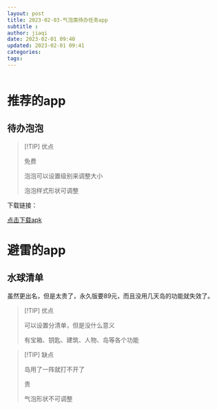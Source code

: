 ```yaml
---
layout: post
title: 2023-02-03-气泡类待办任务app
subtitle :
author: jiaqi
date: 2023-02-01 09:40
updated: 2023-02-01 09:41
categories: 
tags:
---
```

```toc
```



# 推荐的app
## 待办泡泡

> [!TIP] 优点
> 
>免费
>
>泡泡可以设置级别来调整大小
>
>泡泡样式形状可调整


下载链接：
	    
[点击下载apk](http://111.17.200.30:49155/imtt.dd.qq.com/sjy.20003/sjy.00004/70F9FEB84B66FE6D/16891/apk/8758312C14B4673347F3DACB23556A44.apk?mkey=63d84b6d5b9cfa8dbe82e0fc1ec8379a&arrive_key=430762508020&fsname=com.ymog.todobubble_2.2.1_10.apk&csr=6a4e&report_info=%7B%26quot%3BVRApp%26quot%3B%3A%26quot%3BVR11000203%26quot%3B%7D&cip=111.35.208.51&proto=http)

# 避雷的app

## 水球清单
虽然更出名，但是太贵了，永久版要89元，而且没用几天岛的功能就失效了。

> [!TIP] 优点
> 
>可以设置分清单，但是没什么意义
>
>有宝箱、钥匙、建筑、人物、岛等各个功能

> [!TIP] 缺点
> 
>岛用了一阵就打不开了
>
>贵
>
>气泡形状不可调整